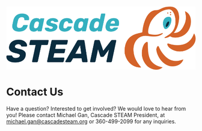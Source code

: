 <style>
  .header {
	display: none;
  }
  .footer {
	display: none;
  }
</style>

[![Cascade STEAM Logo](/assets/images/Cascade_STEAM_horizontal_logo_primary_1.png)](https://cascadesteam.org)

# Contact Us
Have a question? Interested to get involved? We would love to hear from you! Please contact Michael Gan, Cascade STEAM President, at michael.gan@cascadesteam.org or 360-499-2099 for any inquiries.
